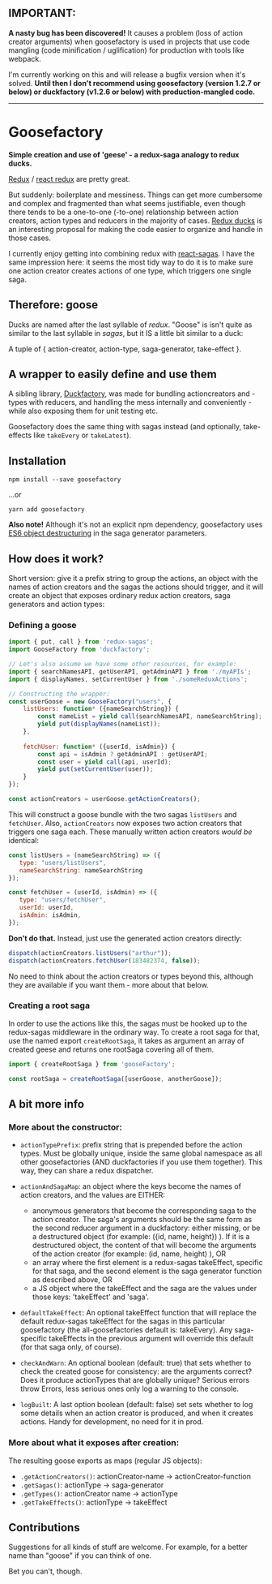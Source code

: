 ## IMPORTANT: 
**A nasty bug has been discovered!** It causes a problem (loss of action creator arguments) when goosefactory is used in projects that use code mangling (code minification / uglification) for production with tools like webpack.

I'm currently working on this and will release a bugfix version when it's solved. **Until then I don't recommend using goosefactory (version 1.2.7 or below) or duckfactory (v1.2.6 or below) with production-mangled code.**


---

# Goosefactory
**Simple creation and use of 'geese' - a redux-saga analogy to redux ducks.**

[Redux](https://github.com/reactjs/redux) / [react redux](https://github.com/reactjs/react-redux) are pretty great.

But suddenly: boilerplate and messiness. Things can get more cumbersome and complex and fragmented than what seems justifiable, even though there tends to be a one-to-one (-to-one) relationship between action creators, action types and reducers in the majority of cases. [Redux ducks](https://github.com/erikras/ducks-modular-redux) is an interesting proposal for making the code easier to organize and handle in those cases. 

I currently enjoy getting into combining redux with [react-sagas](https://github.com/redux-saga/redux-saga). I have the same impression here: it seems the most tidy way to do it is to make sure one action creator creates actions of one type, which triggers one single saga.
 


 
## Therefore: goose
Ducks are named after the last syllable of _redux_. "Goose" is isn't quite as similar to the last syllable in _sagas_, but it IS a little bit similar to a duck:

A tuple of { action-creator, action-type, saga-generator, take-effect }.

## A wrapper to easily define and use them 

A sibling library, [Duckfactory](https://github.com/espen42/duckfactory), was made for bundling actioncreators and -types with reducers, and handling the mess internally and conveniently - while also exposing them for unit testing etc.

Goosefactory does the same thing with sagas instead (and optionally, take-effects like `takeEvery` or `takeLatest`). 



## Installation
```
npm install --save goosefactory
```
...or
```
yarn add goosefactory
```

**Also note!** Although it's not an explicit npm dependency, goosefactory uses [ES6 object destructuring](https://hacks.mozilla.org/2015/05/es6-in-depth-destructuring/) in the saga generator parameters. 

## How does it work?
Short version: give it a prefix string to group the actions, an object with the names of action creators and the sagas the actions should trigger, and it will create an object that exposes ordinary redux action creators, saga generators and action types:

### Defining a goose

```javascript
import { put, call } from 'redux-sagas';
import GooseFactory from 'duckfactory';

// Let's also assume we have some other resources, for example:
import { searchNamesAPI, getUserAPI, getAdminAPI } from './myAPIs'; 
import { displayNames, setCurrentUser } from './someReduxActions';

// Constructing the wrapper:
const userGoose = new GooseFactory("users", {
    listUsers: function* ({nameSearchString}) {
        const nameList = yield call(searchNamesAPI, nameSearchString);
        yield put(displayNames(nameList));
    },
    
    fetchUser: function* ({userId, isAdmin}) {
        const api = isAdmin ? getAdminAPI : getUserAPI;
        const user = yield call(api, userId);
        yield put(setCurrentUser(user));
    }
});

const actionCreators = userGoose.getActionCreators();

```

This will construct a goose bundle with the two sagas `listUsers` and `fetchUser`. Also, `actionCreators` now exposes two action creators that triggers one saga each. These manually written action creators _would be_ identical:

```javascript
const listUsers = (nameSearchString) => ({
   type: "users/listUsers",
   nameSearchString: nameSearchString
});

const fetchUser = (userId, isAdmin) => ({
   type: "users/fetchUser",
   userId: userId,
   isAdmin: isAdmin,
});
```

**Don't do that.** Instead, just use the generated action creators directly:

```javascript
dispatch(actionCreators.listUsers("arthur"));
dispatch(actionCreators.fetchUser(183482374, false));
```

No need to think about the action creators or types beyond this, although they are available if you want them - more about that below.
 
 
### Creating a root saga
 
In order to use the actions like this, the sagas must be hooked up to the redux-sagas middleware in the ordinary way. To create a root saga for that, use the named export `createRootSaga`, it takes as argument an array of created geese and returns one rootSaga covering all of them.
```javascript
import { createRootSaga } from 'gooseFactory';

const rootSaga = createRootSaga([userGoose, anotherGoose]);
```
 

## A bit more info
### More about the constructor:
- `actionTypePrefix`: prefix string that is prepended before the action types. Must be globally unique, inside the same global namespace as all other goosefactories (AND duckfactories if you use them together). This way, they can share a redux dispatcher.

- `actionAndSagaMap`: an object where the keys become the names of action creators, and the values are EITHER: 
	* anonymous generators that become the corresponding saga to the action creator. The saga's arguments should be the same form as the second reducer argument in a duckfactory: either missing, or be a destructured object (for example: ({id, name, height}) ). If it is a destructured object, the content of that will become the arguments of the action creator (for example: (id, name, height) ), OR
   * an array where the first element is a redux-sagas takeEffect, specific for that saga, and the second element is the saga generator function as described above, OR
	* a JS object where the takeEffect and the saga are the values under those keys: 'takeEffect' and 'saga'.

- `defaultTakeEffect`: An optional takeEffect function that will replace the default redux-sagas takeEffect for the sagas in this particular goosefactory (the all-goosefactories default is: takeEvery). Any saga-specific takeEffects in the previous argument will override this default (for that saga only, of course).
- `checkAndWarn`: An optional boolean (default: true) that sets whether to check the created goose for consistency: are the arguments correct? Does it produce actionTypes that are globally unique? Serious errors throw Errors, less serious ones only log a warning to the console.
- `logBuilt`: A last option boolean (default: false) set sets whether to log some details when an action creator is produced, and when it creates actions. Handy for development, no need for it in prod.


### More about what it exposes after creation:

The resulting goose exports as maps (regular JS objects):
- `.getActionCreators()`: actionCreator-name → actionCreator-function
- `.getSagas()`: actionType → saga-generator
- `.getTypes()`: actionCreator name → actionType
- `.getTakeEffects()`: actionType → takeEffect

 
 
## Contributions
Suggestions for all kinds of stuff are welcome. For example, for a better name than "goose" if you can think of one. 

Bet you can't, though.
